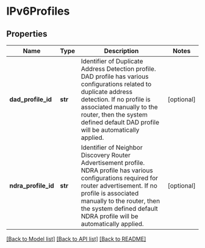# IPv6Profiles

## Properties
Name | Type | Description | Notes
------------ | ------------- | ------------- | -------------
**dad_profile_id** | **str** | Identifier of Duplicate Address Detection profile. DAD profile has various configurations related to duplicate address detection. If no profile is associated manually to the router, then the system defined default DAD profile will be automatically applied.  | [optional] 
**ndra_profile_id** | **str** | Identifier of Neighbor Discovery Router Advertisement profile. NDRA profile has various configurations required for router advertisement. If no profile is associated manually to the router, then the system defined default NDRA profile will be automatically applied.  | [optional] 

[[Back to Model list]](../README.md#documentation-for-models) [[Back to API list]](../README.md#documentation-for-api-endpoints) [[Back to README]](../README.md)

